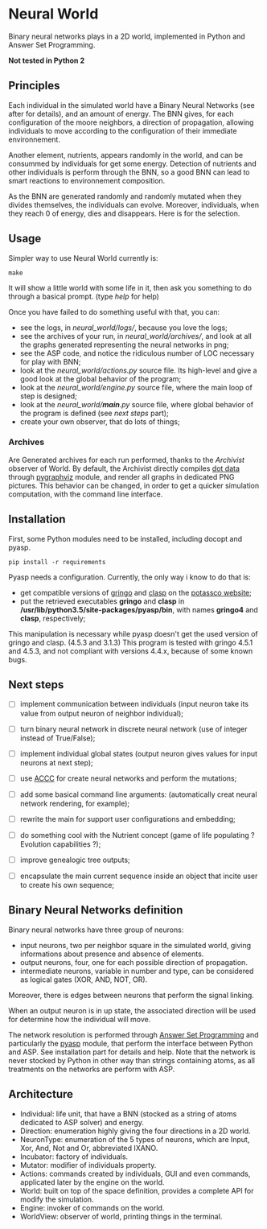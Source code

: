 # Neural World
Binary neural networks plays in a 2D world, implemented in Python and Answer Set Programming.

__Not tested in Python 2__



## Principles
Each individual in the simulated world have a Binary Neural Networks (see after for details), and an amount of energy.
The BNN gives, for each configuration of the moore neighbors, a direction of propagation, allowing individuals to move according
to the configuration of their immediate environnement.

Another element, nutrients, appears randomly in the world, and can be consummed by individuals for get some energy.
Detection of nutrients and other individuals is perform through the BNN, so a good BNN can lead to smart reactions to environnement composition.

As the BNN are generated randomly and randomly mutated when they divides themselves, the individuals can evolve.
Moreover, individuals, when they reach 0 of energy, dies and disappears. Here is for the selection.


## Usage
Simpler way to use Neural World currently is:

    make

It will show a little world with some life in it, then ask you something to do through a basical prompt. (type *help* for help)

Once you have failed to do something useful with that, you can:
- see the logs, in *neural_world/logs/*, because you love the logs;
- see the archives of your run, in *neural_world/archives/*, and look at all the graphs generated representing the neural networks in png;
- see the ASP code, and notice the ridiculous number of LOC necessary for play with BNN;
- look at the *neural_world/actions.py* source file. Its high-level and give a good look at the global behavior of the program;
- look at the *neural_world/engine.py* source file, where the main loop of step is designed;
- look at the *neural_world/__main__.py* source file, where global behavior of the program is defined (see *next steps* part);
- create your own observer, that do lots of things;


### Archives
Are Generated archives for each run performed, thanks to the *Archivist* observer of World.
By default, the Archivist directly compiles [dot data]() through [pygraphviz]() module, and render all graphs in dedicated PNG pictures.
This behavior can be changed, in order to get a quicker simulation computation, with the command line interface.


## Installation
First, some Python modules need to be installed, including docopt and pyasp.

    pip install -r requirements

Pyasp needs a configuration. Currently, the only way i know to do that is:
- get compatible versions of [gringo](http://sourceforge.net/projects/potassco/files/gringo/4.5.3/) and [clasp](http://sourceforge.net/projects/potassco/files/clasp/3.1.3/) on the [potassco website](http://sourceforge.net/projects/potassco/files);
- put the retrieved executables __gringo__ and __clasp__ in __/usr/lib/python3.5/site-packages/pyasp/bin__, with names __gringo4__ and __clasp__, respectively;

This manipulation is necessary while pyasp doesn't get the used version of gringo and clasp. (4.5.3 and 3.1.3)
This program is tested with gringo 4.5.1 and 4.5.3, and not compliant with versions 4.4.x, because of some known bugs.


## Next steps
- [ ] implement communication between individuals (input neuron take its value from output neuron of neighbor individual);
- [ ] turn binary neural network in discrete neural network (use of integer instead of True/False);
- [ ] implement individual global states (output neuron gives values for input neurons at next step);
- [ ] use [ACCC](https://github.com/Aluriak/ACCC) for create neural networks and perform the mutations;
- [ ] add some basical command line arguments: (automatically creat neural network rendering, for example);
- [ ] rewrite the main for support user configurations and embedding;
- [ ] do something cool with the Nutrient concept (game of life populating ? Evolution capabilities ?);
- [ ] improve genealogic tree outputs;
- [ ] encapsulate the main current sequence inside an object that incite user to create his own sequence;


## Binary Neural Networks definition
Binary neural networks have three group of neurons:
- input neurons, two per neighbor square in the simulated world, giving informations about presence and absence of elements.
- output neurons, four, one for each possible direction of propagation.
- intermediate neurons, variable in number and type, can be considered as logical gates (XOR, AND, NOT, OR).

Moreover, there is edges between neurons that perform the signal linking.

When an output neuron is in up state, the associated direction will be used for determine how the individual will move.


The network resolution is performed through [Answer Set Programming](https://en.wikipedia.org/wiki/Answer_set_programming)
and particularly the [pyasp](https://pypi.python.org/pypi/pyasp/) module, that perform the interface between Python and ASP.
See installation part for details and help.
Note that the network is never stocked by Python in other way than strings containing atoms, as all treatments on the networks are perform with ASP.


## Architecture
- Individual: life unit, that have a BNN (stocked as a string of atoms dedicated to ASP solver) and energy.
- Direction: enumeration highly giving the four directions in a 2D world.
- NeuronType: enumeration of the 5 types of neurons, which are Input, Xor, And, Not and Or, abbreviated IXANO.
- Incubator: factory of individuals.
- Mutator: modifier of individuals property.
- Actions: commands created by individuals, GUI and even commands, applicated later by the engine on the world.
- World: built on top of the space definition, provides a complete API for modify the simulation.
- Engine: invoker of commands on the world.
- WorldView: observer of world, printing things in the terminal.
